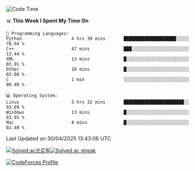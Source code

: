 
<!--START_SECTION:waka-->
![Code Time](http://img.shields.io/badge/Code%20Time-3%2C871%20hrs%2030%20mins-blue)

📊 **This Week I Spent My Time On** 

```text
💬 Programming Languages: 
Python                   4 hrs 39 mins       ████████████████████░░░░░   78.94 % 
C++                      47 mins             ███░░░░░░░░░░░░░░░░░░░░░░   13.44 % 
XML                      13 mins             █░░░░░░░░░░░░░░░░░░░░░░░░   03.91 % 
Other                    10 mins             █░░░░░░░░░░░░░░░░░░░░░░░░   02.88 % 
C                        1 min               ░░░░░░░░░░░░░░░░░░░░░░░░░   00.48 % 

💻 Operating System: 
Linux                    5 hrs 32 mins       ███████████████████████░░   93.69 % 
Windows                  13 mins             █░░░░░░░░░░░░░░░░░░░░░░░░   03.91 % 
Mac                      8 mins              █░░░░░░░░░░░░░░░░░░░░░░░░   02.40 % 
```


 Last Updated on 30/04/2025 13:43:06 UTC
<!--END_SECTION:waka-->


[![Solved.ac프로필](http://mazassumnida.wtf/api/generate_badge?boj=hckim96)](https://solved.ac/hckim96)[![Solved.ac streak](http://mazandi.herokuapp.com/api?handle=hckim96&theme=dark)](https://solved.ac/hckim96)


[![CodeForces Profile](https://cf.leed.at?id=hckim96)](https://codeforces.com/profile/hckim96)


